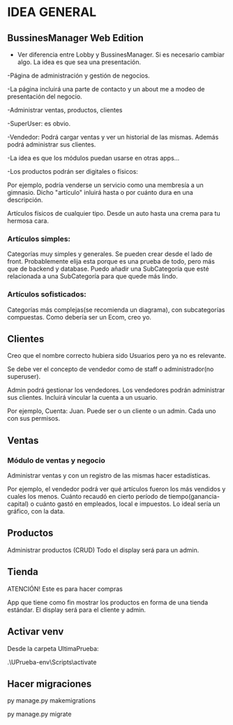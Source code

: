 # IDEA GENERAL

## BussinesManager Web Edition

- Ver diferencia entre Lobby y BussinesManager. Si es necesario cambiar algo. La idea es que sea una presentación. 

-Página de administración y gestión de negocios.

-La página incluirá una parte de contacto y un about me a modeo de presentación del negocio.

-Administrar ventas, productos, clientes

-SuperUser: es obvio.

-Vendedor: Podrá cargar ventas y ver un historial de las mismas. Además podrá administrar sus clientes.

-La idea es que los módulos puedan usarse en otras apps...

-Los productos podrán ser digitales o físicos:
<!-- TODO Confirmar esto -->
Por ejemplo, podría venderse un servicio como una membresía a un gimnasio. Dicho "artículo" inluirá hasta o por cuánto dura en una descripción. 

Artículos físicos de cualquier tipo. Desde un auto hasta una crema para tu hermosa cara.

<!-- ! OPTO por artículos simples-->

### Artículos simples: 
Categorías muy simples y generales. Se pueden crear desde el lado de front. Probablemente elija esta porque es una prueba de todo, pero más que de backend y database. Puedo añadir una SubCategoría que esté relacionada a una SubCategoría para que quede más lindo.

### Artículos sofisticados: 
Categorías más complejas(se recomienda un diagrama), con subcategorías compuestas. Como debería ser un Ecom, creo yo.

## Clientes
Creo que el nombre correcto hubiera sido Usuarios pero ya no es relevante.

Se debe ver el concepto de vendedor como de staff o administrador(no superuser).

Admin podrá gestionar los vendedores.
Los vendedores podrán administrar sus clientes. Incluirá vincular la cuenta a un usuario.

Por ejemplo, Cuenta: Juan. Puede ser o un cliente o un admin. Cada uno con sus permisos.

## Ventas

### Módulo de ventas y negocio

Administrar ventas y con un registro de las mismas hacer estadísticas. 

Por ejemplo, el vendedor podrá ver qué artículos fueron los más vendidos y cuales los menos. Cuánto recaudó en cierto período de tiempo(ganancia-capital) o cuánto gastó en empleados, local e impuestos. Lo ideal sería un gráfico, con la data.

## Productos
Administrar productos (CRUD)
Todo el display será para un admin.

## Tienda
ATENCIÓN! Este es para hacer compras

App que tiene como fin mostrar los productos en forma de una tienda estándar. El display será para el cliente y admin.

## Activar venv

Desde la carpeta UltimaPrueba:

.\UPrueba-env\Scripts\activate

## Hacer migraciones

py manage.py makemigrations

py manage.py migrate